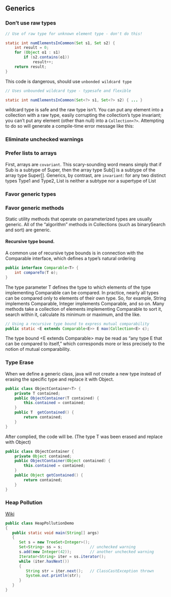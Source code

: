 ## Generics

### Don’t use raw types

```java
// Use of raw type for unknown element type - don't do this!

static int numElementsInCommon(Set s1, Set s2) {
    int result = 0;
    for (Object o1 : s1)
        if (s2.contains(o1))
            result++;
    return result;
}
```

This code is dangerous, should use `unbonded wildcard type`

```java
// Uses unbounded wildcard type - typesafe and flexible

static int numElementsInCommon(Set<?> s1, Set<?> s2) { ... }
```

wildcard type is safe and the raw type isn’t. You can put any element into a collection with a raw type, easily corrupting the collection’s type invariant;
you can’t put any element (other than null) into a `Collection<?>`. Attempting to do so will generate a compile-time error message like this:

### Eliminate unchecked warnings

### Prefer lists to arrays

First, arrays are `covariant`. This scary-sounding word means simply that if Sub is a subtype of Super, then the array type Sub[] is a subtype of the array type Super[]. 
Generics, by contrast, are `invariant`: for any two distinct types Type1 and Type2, List<Type1> is neither a subtype nor a supertype of List<Type2>

### Favor generic types

### Favor generic methods

Static utility methods that operate on parameterized types are usually generic. All of the “algorithm” methods in Collections (such as binarySearch and sort) are generic.

#### Recursive type bound. 

A common use of recursive type bounds is in connection with the Comparable interface, which defines a type’s natural ordering

```java
public interface Comparable<T> {
    int compareTo(T o);
}
```

The type parameter T defines the type to which elements of the type implementing Comparable<T> can be compared. In practice, nearly all types can be compared only to elements of their own type. So, for example, String implements Comparable<String>, Integer implements Comparable<Integer>, and so on.
Many methods take a collection of elements implementing Comparable to sort it, search within it, calculate its minimum or maximum, and the like. 

```java
// Using a recursive type bound to express mutual comparability
public static <E extends Comparable<E>> E max(Collection<E> c);
```

The type bound <E extends Comparable<E>> may be read as “any type E that can be compared to itself,” which corresponds more or less precisely to the notion of mutual comparability.

### Type Erase

When we define a generic class, java will not create a new type instead of erasing the specific type and replace it with Object.

```java
public class ObjectContainer<T> { 
    private T contained; 
    public ObjectContainer(T contained) { 
        this.contained = contained; 
    } 
    public T  getContained() { 
        return contained; 
    }
}
```

After complied, the code will be. (The type T was been erased and replace with Object)

```java
public class ObjectContainer {
    private Object contained; 
    public ObjectContainer(Object contained) { 
        this.contained = contained; 
    } 
    public Object getContained() { 
        return contained;
    }
}
```

### Heap Pollution

[Wiki](https://en.wikipedia.org/wiki/Heap_pollution)

```java
public class HeapPollutionDemo
{
   public static void main(String[] args)
   {
      Set s = new TreeSet<Integer>();
      Set<String> ss = s;            // unchecked warning
      s.add(new Integer(42));        // another unchecked warning
      Iterator<String> iter = ss.iterator();
      while (iter.hasNext())
      {
         String str = iter.next();   // ClassCastException thrown
         System.out.println(str);
      }
   }
}
```